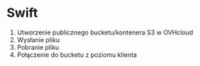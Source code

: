 # Swift

1. Utworzenie publicznego bucketu/kontenera S3 w OVHcloud
1. Wysłanie pliku
1. Pobranie pliku
1. Połączenie do bucketu z poziomu klienta
